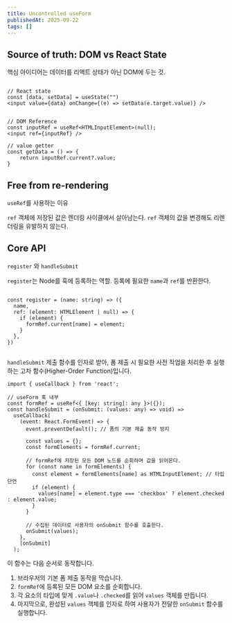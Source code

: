 ```yaml
---
title: Uncontrolled useForm
publishedAt: 2025-09-22
tags: []
---
```


## Source of truth: DOM vs React State

핵심 아이디어는 데이터를 리액트 상태가 아닌 DOM에 두는 것.

```tsx

// React state
const [data, setData] = useState("") 
<input value={data} onChange={(e) => setData(e.target.value)} />


// DOM Reference
const inputRef = useRef<HTMLInputElement>(null);
<input ref={inputRef} />

// value getter
const getData = () => {
    return inputRef.current?.value;
}

```

## Free from re-rendering

`useRef`를 사용하는 이유

`ref` 객체에 저장된 값은 렌더링 사이클에서 살아남는다. `ref` 객체의 값을 변경해도 리렌더링을 유발하지 않는다.

## Core API

`register` 와 `handleSubmit`

`register`는 Node를 훅에 등록하는 역할. 등록에 필요한 `name`과 `ref`를 반환한다.

```tsx

const register = (name: string) => ({
  name,
  ref: (element: HTMLElement | null) => {
    if (element) {
      formRef.current[name] = element;
    }
  },
})


```

`handleSubmit` 제출 함수를 인자로 받아, 폼 제출 시 필요한 사전 작업을 처리한 후 실행하는 고차 함수(Higher-Order Function)입니다.

```tsx
import { useCallback } from 'react';

// useForm 훅 내부
const formRef = useRef<{ [key: string]: any }>({});
const handleSubmit = (onSubmit: (values: any) => void) =>
  useCallback(
    (event: React.FormEvent) => {
      event.preventDefault(); // 폼의 기본 제출 동작 방지

      const values = {};
      const formElements = formRef.current;

      // formRef에 저장된 모든 DOM 노드를 순회하며 값을 읽어온다.
      for (const name in formElements) {
        const element = formElements[name] as HTMLInputElement; // 타입 단언
        if (element) {
          values[name] = element.type === 'checkbox' ? element.checked : element.value;
        }
      }

      // 수집된 데이터로 사용자의 onSubmit 함수를 호출한다.
      onSubmit(values);
    },
    [onSubmit]
  );
```

이 함수는 다음 순서로 동작합니다.

1. 브라우저의 기본 폼 제출 동작을 막습니다.
2. `formRef`에 등록된 모든 DOM 요소를 순회합니다.
3. 각 요소의 타입에 맞게 `.value`나 `.checked`를 읽어 `values` 객체를 만듭니다.
4. 마지막으로, 완성된 `values` 객체를 인자로 하여 사용자가 전달한 `onSubmit` 함수를 실행합니다.
